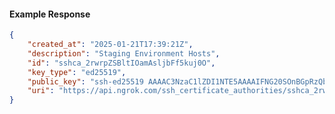 <!-- Code generated for API Clients. DO NOT EDIT. -->

#### Example Response

```json
{
	"created_at": "2025-01-21T17:39:21Z",
	"description": "Staging Environment Hosts",
	"id": "sshca_2rwrpZSBltIOamAsljbFf5kuj0O",
	"key_type": "ed25519",
	"public_key": "ssh-ed25519 AAAAC3NzaC1lZDI1NTE5AAAAIFNG20SOnBGpRzQbwoi99wljBDtyoXfsRJFd6+/9TtTA",
	"uri": "https://api.ngrok.com/ssh_certificate_authorities/sshca_2rwrpZSBltIOamAsljbFf5kuj0O"
}
```
